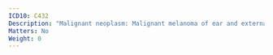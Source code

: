 ```yaml
---
ICD10: C432
Description: "Malignant neoplasm: Malignant melanoma of ear and external auricular canal"
Matters: No
Weight: 0
---
```


